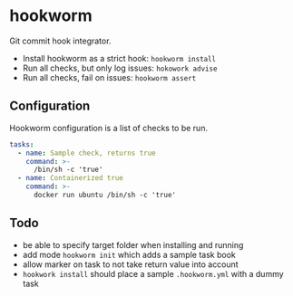 # hookworm
Git commit hook integrator.

* Install hookworm as a strict hook: `hookworm install`
* Run all checks, but only log issues: `hokowork advise`
* Run all checks, fail on issues: `hookworm assert`

## Configuration

Hookworm configuration is a list of checks to be run.



```yml
tasks:
  - name: Sample check, returns true
    command: >-
      /bin/sh -c 'true'
  - name: Containerized true
    command: >-
      docker run ubuntu /bin/sh -c 'true'
```

## Todo

* be able to specify target folder when installing and running
* add mode `hookworm init` which adds a sample task book
* allow marker on task to not take return value into account
* `hookwork install` should place a sample `.hookworm.yml` with a dummy task 


